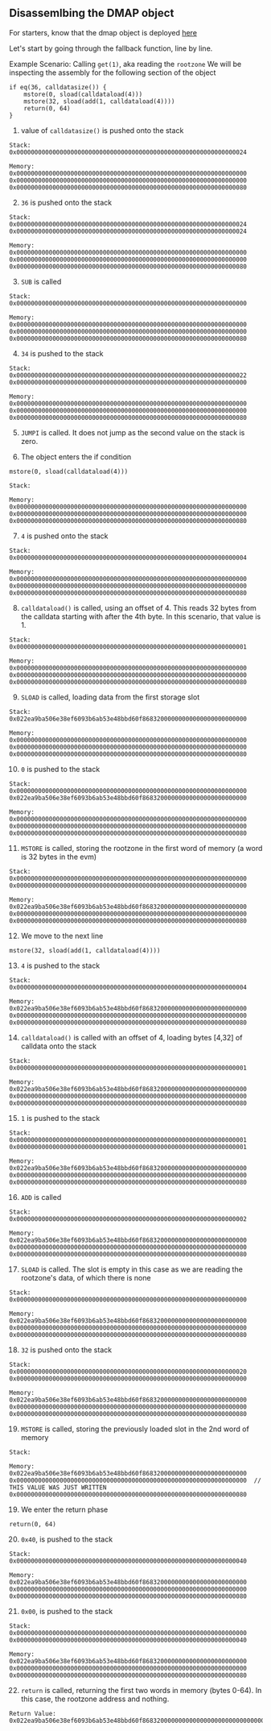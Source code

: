 ## Disassemlbing the DMAP object
For starters, know that the dmap object is deployed [here](https://etherscan.io/address/0x90949c9937A11BA943C7A72C3FA073a37E3FdD96)


Let's start by going through the fallback function, line by line.

Example Scenario: Calling `get(1)`, aka reading the `rootzone`
We will be inspecting the assembly for the following section of the object
```
if eq(36, calldatasize()) {
    mstore(0, sload(calldataload(4)))
    mstore(32, sload(add(1, calldataload(4))))
    return(0, 64)
}
```

1. value of `calldatasize()` is pushed onto the stack  
```
Stack:  
0x0000000000000000000000000000000000000000000000000000000000000024

Memory:  
0x0000000000000000000000000000000000000000000000000000000000000000  
0x0000000000000000000000000000000000000000000000000000000000000000  
0x0000000000000000000000000000000000000000000000000000000000000080  
```
2. `36` is pushed onto the stack
```
Stack: 
0x0000000000000000000000000000000000000000000000000000000000000024  
0x0000000000000000000000000000000000000000000000000000000000000024
        
Memory: 
0x0000000000000000000000000000000000000000000000000000000000000000  
0x0000000000000000000000000000000000000000000000000000000000000000  
0x0000000000000000000000000000000000000000000000000000000000000080  
```

3. `SUB` is called  
```
Stack: 
0x0000000000000000000000000000000000000000000000000000000000000000  
        
Memory: 
0x0000000000000000000000000000000000000000000000000000000000000000  
0x0000000000000000000000000000000000000000000000000000000000000000  
0x0000000000000000000000000000000000000000000000000000000000000080  
```

4. `34` is pushed to the stack  
```
Stack: 
0x0000000000000000000000000000000000000000000000000000000000000022
0x0000000000000000000000000000000000000000000000000000000000000000
        
Memory: 
0x0000000000000000000000000000000000000000000000000000000000000000  
0x0000000000000000000000000000000000000000000000000000000000000000  
0x0000000000000000000000000000000000000000000000000000000000000080  
```

5. `JUMPI` is called. It does not jump as the second value on the stack is zero.

6. The object enters the if condition
```
mstore(0, sload(calldataload(4)))
```
```
Stack: 
        
Memory: 
0x0000000000000000000000000000000000000000000000000000000000000000  
0x0000000000000000000000000000000000000000000000000000000000000000  
0x0000000000000000000000000000000000000000000000000000000000000080  
```

7. `4` is pushed onto the stack
```
Stack: 
0x0000000000000000000000000000000000000000000000000000000000000004
        
Memory: 
0x0000000000000000000000000000000000000000000000000000000000000000  
0x0000000000000000000000000000000000000000000000000000000000000000  
0x0000000000000000000000000000000000000000000000000000000000000080  
```

8. `calldataload()` is called, using an offset of 4. This reads 32 bytes from the calldata starting with after the 4th byte. In this
scenario, that value is 1.
```
Stack: 
0x0000000000000000000000000000000000000000000000000000000000000001
        
Memory: 
0x0000000000000000000000000000000000000000000000000000000000000000  
0x0000000000000000000000000000000000000000000000000000000000000000  
0x0000000000000000000000000000000000000000000000000000000000000080  
```

9. `SLOAD` is called, loading data from the first storage slot
```
Stack: 
0x022ea9ba506e38ef6093b6ab53e48bbd60f86832000000000000000000000000       

Memory: 
0x0000000000000000000000000000000000000000000000000000000000000000  
0x0000000000000000000000000000000000000000000000000000000000000000  
0x0000000000000000000000000000000000000000000000000000000000000080  
```

10. `0` is pushed to the stack
```
Stack: 
0x0000000000000000000000000000000000000000000000000000000000000000  
0x022ea9ba506e38ef6093b6ab53e48bbd60f86832000000000000000000000000   

Memory: 
0x0000000000000000000000000000000000000000000000000000000000000000  
0x0000000000000000000000000000000000000000000000000000000000000000  
0x0000000000000000000000000000000000000000000000000000000000000080  
``` 

11. `MSTORE` is called, storing the rootzone in the first word of memory (a word is 32 bytes in the evm)
```
Stack: 
0x0000000000000000000000000000000000000000000000000000000000000000  
0x0000000000000000000000000000000000000000000000000000000000000000
        
Memory: 
0x022ea9ba506e38ef6093b6ab53e48bbd60f86832000000000000000000000000  
0x0000000000000000000000000000000000000000000000000000000000000000 
0x0000000000000000000000000000000000000000000000000000000000000080  
```  

12. We move to the next line
```
mstore(32, sload(add(1, calldataload(4))))
```

13. `4` is pushed to the stack
```
Stack: 
0x0000000000000000000000000000000000000000000000000000000000000004
        
Memory: 
0x022ea9ba506e38ef6093b6ab53e48bbd60f86832000000000000000000000000  
0x0000000000000000000000000000000000000000000000000000000000000000    
0x0000000000000000000000000000000000000000000000000000000000000080  
``` 
14. `calldataload()` is called with an offset of 4, loading bytes [4,32] of calldata onto the stack
```
Stack: 
0x0000000000000000000000000000000000000000000000000000000000000001
        
Memory: 
0x022ea9ba506e38ef6093b6ab53e48bbd60f86832000000000000000000000000  
0x0000000000000000000000000000000000000000000000000000000000000000    
0x0000000000000000000000000000000000000000000000000000000000000080  
```

15. `1` is pushed to the stack
```
Stack: 
0x0000000000000000000000000000000000000000000000000000000000000001
0x0000000000000000000000000000000000000000000000000000000000000001
        
Memory: 
0x022ea9ba506e38ef6093b6ab53e48bbd60f86832000000000000000000000000  
0x0000000000000000000000000000000000000000000000000000000000000000   
0x0000000000000000000000000000000000000000000000000000000000000080  
```

16. `ADD` is called
```
Stack: 
0x0000000000000000000000000000000000000000000000000000000000000002
        
Memory: 
0x022ea9ba506e38ef6093b6ab53e48bbd60f86832000000000000000000000000  
0x0000000000000000000000000000000000000000000000000000000000000000   
0x0000000000000000000000000000000000000000000000000000000000000080  
```

17. `SLOAD` is called. The slot is empty in this case as we are reading the rootzone's data, of which there is none
```
Stack: 
0x0000000000000000000000000000000000000000000000000000000000000000
        
Memory: 
0x022ea9ba506e38ef6093b6ab53e48bbd60f86832000000000000000000000000  
0x0000000000000000000000000000000000000000000000000000000000000000  
0x0000000000000000000000000000000000000000000000000000000000000080  
```

18. `32` is pushed onto the stack
```
Stack: 
0x0000000000000000000000000000000000000000000000000000000000000020    
0x0000000000000000000000000000000000000000000000000000000000000000
        
Memory: 
0x022ea9ba506e38ef6093b6ab53e48bbd60f86832000000000000000000000000    
0x0000000000000000000000000000000000000000000000000000000000000000  
0x0000000000000000000000000000000000000000000000000000000000000080  
```


19. `MSTORE` is called, storing the previously loaded slot in the 2nd word of memory
```
Stack: 
        
Memory: 
0x022ea9ba506e38ef6093b6ab53e48bbd60f86832000000000000000000000000  
0x0000000000000000000000000000000000000000000000000000000000000000  // THIS VALUE WAS JUST WRITTEN
0x0000000000000000000000000000000000000000000000000000000000000080  
```


19. We enter the return phase
```
return(0, 64)
```

20. `0x40`, is pushed to the stack 
```
Stack: 
0x0000000000000000000000000000000000000000000000000000000000000040
        
Memory: 
0x022ea9ba506e38ef6093b6ab53e48bbd60f86832000000000000000000000000  
0x0000000000000000000000000000000000000000000000000000000000000000  
0x0000000000000000000000000000000000000000000000000000000000000080  
```

21. `0x00`, is pushed to the stack 
```
Stack: 
0x0000000000000000000000000000000000000000000000000000000000000000
0x0000000000000000000000000000000000000000000000000000000000000040
        
Memory: 
0x022ea9ba506e38ef6093b6ab53e48bbd60f86832000000000000000000000000  
0x0000000000000000000000000000000000000000000000000000000000000000  
0x0000000000000000000000000000000000000000000000000000000000000080  
```

22. `return` is called, returning the first two words in memory (bytes 0-64). In this case, the rootzone address and nothing.
```
Return Value: 0x022ea9ba506e38ef6093b6ab53e48bbd60f868320000000000000000000000000000000000000000000000000000000000000000000000000000000000000000
```
